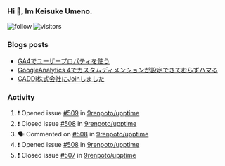 ### Hi 👋, Im Keisuke Umeno.

<!--
**9renpoto/9renpoto** is a ✨ _special_ ✨ repository because its `README.md` (this file) appears on your GitHub profile.

Here are some ideas to get you started:

- 🔭 I’m currently working on ...
- 🌱 I’m currently learning ...
- 👯 I’m looking to collaborate on ...
- 🤔 I’m looking for help with ...
- 💬 Ask me about ...
- 📫 How to reach me: ...
- 😄 Pronouns: ...
- ⚡ Fun fact: ...
-->

![follow](https://img.shields.io/github/followers/9renpoto?label=Follow&style=social)
![visitors](https://komarev.com/ghpvc/?username=9renpoto&label=Profile%20views&color=0e75b6&style=flat)

### Blogs posts

<!-- BLOG-POST-LIST:START -->
- [GA4でユーザープロパティを使う](https://9renpoto.dev/2021/02/21/google-analytics-4-user-properties/)
- [GoogleAnalytics 4でカスタムディメンションが設定できておらずハマる](https://9renpoto.dev/2021/02/13/google-analytics-4/)
- [CADDi株式会社にJoinしました](https://9renpoto.dev/2020/12/05/join/)
<!-- BLOG-POST-LIST:END -->

### Activity

<!--START_SECTION:activity-->
1. ❗️ Opened issue [#509](https://github.com/9renpoto/upptime/issues/509) in [9renpoto/upptime](https://github.com/9renpoto/upptime)
2. ❗️ Closed issue [#508](https://github.com/9renpoto/upptime/issues/508) in [9renpoto/upptime](https://github.com/9renpoto/upptime)
3. 🗣 Commented on [#508](https://github.com/9renpoto/upptime/issues/508) in [9renpoto/upptime](https://github.com/9renpoto/upptime)
4. ❗️ Opened issue [#508](https://github.com/9renpoto/upptime/issues/508) in [9renpoto/upptime](https://github.com/9renpoto/upptime)
5. ❗️ Closed issue [#507](https://github.com/9renpoto/upptime/issues/507) in [9renpoto/upptime](https://github.com/9renpoto/upptime)
<!--END_SECTION:activity-->

<!--START_SECTION:waka-->
<!--END_SECTION:waka-->
